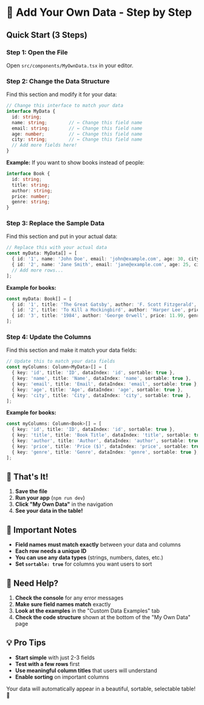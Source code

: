 # 🚀 Add Your Own Data - Step by Step

## Quick Start (3 Steps)

### Step 1: Open the File
Open `src/components/MyOwnData.tsx` in your editor.

### Step 2: Change the Data Structure
Find this section and modify it for your data:

```typescript
// Change this interface to match your data
interface MyData {
  id: string;
  name: string;        // ← Change this field name
  email: string;       // ← Change this field name  
  age: number;         // ← Change this field name
  city: string;        // ← Change this field name
  // Add more fields here!
}
```

**Example:** If you want to show books instead of people:
```typescript
interface Book {
  id: string;
  title: string;
  author: string;
  price: number;
  genre: string;
}
```

### Step 3: Replace the Sample Data
Find this section and put in your actual data:

```typescript
// Replace this with your actual data
const myData: MyData[] = [
  { id: '1', name: 'John Doe', email: 'john@example.com', age: 30, city: 'New York' },
  { id: '2', name: 'Jane Smith', email: 'jane@example.com', age: 25, city: 'Los Angeles' },
  // Add more rows...
];
```

**Example for books:**
```typescript
const myData: Book[] = [
  { id: '1', title: 'The Great Gatsby', author: 'F. Scott Fitzgerald', price: 12.99, genre: 'Fiction' },
  { id: '2', title: 'To Kill a Mockingbird', author: 'Harper Lee', price: 14.99, genre: 'Fiction' },
  { id: '3', title: '1984', author: 'George Orwell', price: 11.99, genre: 'Science Fiction' },
];
```

### Step 4: Update the Columns
Find this section and make it match your data fields:

```typescript
// Update this to match your data fields
const myColumns: Column<MyData>[] = [
  { key: 'id', title: 'ID', dataIndex: 'id', sortable: true },
  { key: 'name', title: 'Name', dataIndex: 'name', sortable: true },      // ← Change this
  { key: 'email', title: 'Email', dataIndex: 'email', sortable: true },   // ← Change this
  { key: 'age', title: 'Age', dataIndex: 'age', sortable: true },         // ← Change this
  { key: 'city', title: 'City', dataIndex: 'city', sortable: true },      // ← Change this
];
```

**Example for books:**
```typescript
const myColumns: Column<Book>[] = [
  { key: 'id', title: 'ID', dataIndex: 'id', sortable: true },
  { key: 'title', title: 'Book Title', dataIndex: 'title', sortable: true },
  { key: 'author', title: 'Author', dataIndex: 'author', sortable: true },
  { key: 'price', title: 'Price ($)', dataIndex: 'price', sortable: true },
  { key: 'genre', title: 'Genre', dataIndex: 'genre', sortable: true },
];
```

## 🎯 That's It!

1. **Save the file**
2. **Run your app** (`npm run dev`)
3. **Click "My Own Data"** in the navigation
4. **See your data in the table!**

## 📝 Important Notes

- **Field names must match exactly** between your data and columns
- **Each row needs a unique ID**
- **You can use any data types** (strings, numbers, dates, etc.)
- **Set `sortable: true`** for columns you want users to sort

## 🔧 Need Help?

1. **Check the console** for any error messages
2. **Make sure field names match** exactly
3. **Look at the examples** in the "Custom Data Examples" tab
4. **Check the code structure** shown at the bottom of the "My Own Data" page

## 💡 Pro Tips

- **Start simple** with just 2-3 fields
- **Test with a few rows** first
- **Use meaningful column titles** that users will understand
- **Enable sorting** on important columns

Your data will automatically appear in a beautiful, sortable, selectable table! 🎉

